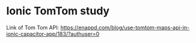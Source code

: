 # Ionic TomTom study

Link of Tom Tom API: https://enappd.com/blog/use-tomtom-maps-api-in-ionic-capacitor-app/183/?authuser=0
